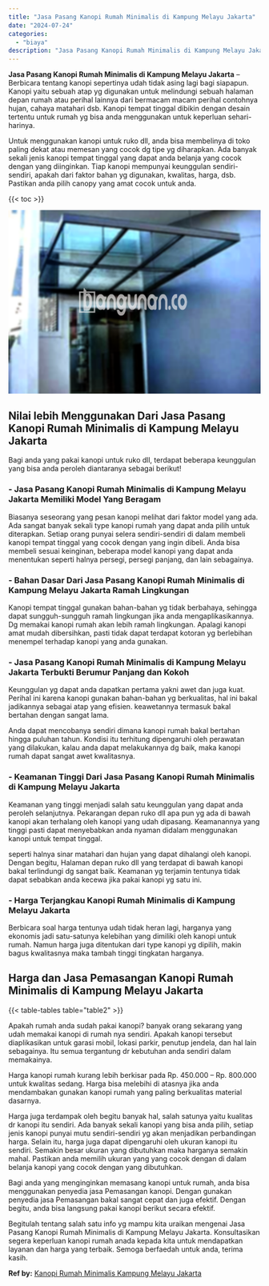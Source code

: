 ```yaml
---
title: "Jasa Pasang Kanopi Rumah Minimalis di Kampung Melayu Jakarta"
date: "2024-07-24"
categories: 
  - "biaya"
description: "Jasa Pasang Kanopi Rumah Minimalis di Kampung Melayu Jakarta. Begitulah tentang salah satu info yg mampu kita uraikan mengenai Jasa Pasang Kanopi Rumah Minim..."
---
```


**Jasa Pasang Kanopi Rumah Minimalis di Kampung Melayu Jakarta** – Berbicara tentang kanopi sepertinya udah tidak asing lagi bagi siapapun. Kanopi yaitu sebuah atap yg digunakan untuk melindungi sebuah halaman depan rumah atau perihal lainnya dari bermacam macam perihal contohnya hujan, cahaya matahari dsb. Kanopi tempat tinggal dibikin dengan desain tertentu untuk rumah yg bisa anda menggunakan untuk keperluan sehari-harinya.

Untuk menggunakan kanopi untuk ruko dll, anda bisa membelinya di toko paling dekat atau memesan yang cocok dg tipe yg diharapkan. Ada banyak sekali jenis kanopi tempat tinggal yang dapat anda belanja yang cocok dengan yang diinginkan. Tiap kanopi mempunyai keunggulan sendiri-sendiri, apakah dari faktor bahan yg digunakan, kwalitas, harga, dsb. Pastikan anda pilih canopy yang amat cocok untuk anda.

{{< toc >}}

![Jasa Pasang Kanopi Rumah Minimalis di Kampung Melayu Jakarta](/images/harga-kanopi-minimalis-24.png)

## Nilai lebih Menggunakan Dari Jasa Pasang Kanopi Rumah Minimalis di Kampung Melayu Jakarta

Bagi anda yang pakai kanopi untuk ruko dll, terdapat beberapa keunggulan yang bisa anda peroleh diantaranya sebagai berikut!

### \- Jasa Pasang Kanopi Rumah Minimalis di Kampung Melayu Jakarta Memiliki Model Yang Beragam

Biasanya seseorang yang pesan kanopi melihat dari faktor model yang ada. Ada sangat banyak sekali type kanopi rumah yang dapat anda pilih untuk diterapkan. Setiap orang punyai selera sendiri-sendiri di dalam membeli kanopi tempat tinggal yang cocok dengan yang ingin dibeli. Anda bisa membeli sesuai keinginan, beberapa model kanopi yang dapat anda menentukan seperti halnya persegi, persegi panjang, dan lain sebagainya.

### \- Bahan Dasar Dari Jasa Pasang Kanopi Rumah Minimalis di Kampung Melayu Jakarta Ramah Lingkungan

Kanopi tempat tinggal gunakan bahan-bahan yg tidak berbahaya, sehingga dapat sungguh-sungguh ramah lingkungan jika anda mengaplikasikannya. Dg memakai kanopi rumah akan lebih ramah lingkungan. Apalagi kanopi amat mudah dibersihkan, pasti tidak dapat terdapat kotoran yg berlebihan menempel terhadap kanopi yang anda gunakan.

### \- Jasa Pasang Kanopi Rumah Minimalis di Kampung Melayu Jakarta Terbukti Berumur Panjang dan Kokoh

Keunggulan yg dapat anda dapatkan pertama yakni awet dan juga kuat. Perihal ini karena kanopi gunakan bahan-bahan yg berkualitas, hal ini bakal jadikannya sebagai atap yang efisien. keawetannya termasuk bakal bertahan dengan sangat lama.

Anda dapat mencobanya sendiri dimana kanopi rumah bakal bertahan hingga puluhan tahun. Kondisi itu terhitung dipengaruhi oleh perawatan yang dilakukan, kalau anda dapat melakukannya dg baik, maka kanopi rumah dapat sangat awet kwalitasnya.

### \- Keamanan Tinggi Dari Jasa Pasang Kanopi Rumah Minimalis di Kampung Melayu Jakarta

Keamanan yang tinggi menjadi salah satu keunggulan yang dapat anda peroleh selanjutnya. Pekarangan depan ruko dll apa pun yg ada di bawah kanopi akan terhalang oleh kanopi yang udah dipasang. Keamanannya yang tinggi pasti dapat menyebabkan anda nyaman didalam menggunakan kanopi untuk tempat tinggal.

seperti halnya sinar matahari dan hujan yang dapat dihalangi oleh kanopi. Dengan begitu, Halaman depan ruko dll yang terdapat di bawah kanopi bakal terlindungi dg sangat baik. Keamanan yg terjamin tentunya tidak dapat sebabkan anda kecewa jika pakai kanopi yg satu ini.

### \- Harga Terjangkau Kanopi Rumah Minimalis di Kampung Melayu Jakarta

Berbicara soal harga tentunya udah tidak heran lagi, harganya yang ekonomis jadi satu-satunya kelebihan yang dimiliki oleh kanopi untuk rumah. Namun harga juga ditentukan dari type kanopi yg dipilih, makin bagus kwalitasnya maka tambah tinggi tingkatan harganya.

## Harga dan Jasa Pemasangan Kanopi Rumah Minimalis di Kampung Melayu Jakarta

{{< table-tables table="table2" >}}

Apakah rumah anda sudah pakai kanopi? banyak orang sekarang yang udah memakai kanopi di rumah nya sendiri. Apakah kanopi tersebut diaplikasikan untuk garasi mobil, lokasi parkir, penutup jendela, dan hal lain sebagainya. Itu semua tergantung dr kebutuhan anda sendiri dalam memakainya.

Harga kanopi rumah kurang lebih berkisar pada Rp. 450.000 – Rp. 800.000 untuk kwalitas sedang. Harga bisa melebihi di atasnya jika anda mendambakan gunakan kanopi rumah yang paling berkualitas material dasarnya.

Harga juga terdampak oleh begitu banyak hal, salah satunya yaitu kualitas dr kanopi itu sendiri. Ada banyak sekali kanopi yang bisa anda pilih, setiap jenis kanopi punyai mutu sendiri-sendiri yg akan menjadikan perbandingan harga. Selain itu, harga juga dapat dipengaruhi oleh ukuran kanopi itu sendiri. Semakin besar ukuran yang dibutuhkan maka harganya semakin mahal. Pastikan anda memilih ukuran yang yang cocok dengan di dalam belanja kanopi yang cocok dengan yang dibutuhkan.

Bagi anda yang menginginkan memasang kanopi untuk rumah, anda bisa menggunakan penyedia jasa Pemasangan kanopi. Dengan gunakan penyedia jasa Pemasangan bakal sangat cepat dan juga efektif. Dengan begitu, anda bisa langsung pakai kanopi berikut secara efektif.

Begitulah tentang salah satu info yg mampu kita uraikan mengenai Jasa Pasang Kanopi Rumah Minimalis di Kampung Melayu Jakarta. Konsultasikan segera keperluan kanopi rumah anada kepada kita untuk mendapatkan layanan dan harga yang terbaik. Semoga berfaedah untuk anda, terima kasih.

**Ref by:**  [Kanopi Rumah Minimalis Kampung Melayu Jakarta](https://id.wikipedia.org/wiki/Kanopi)

